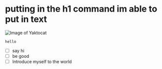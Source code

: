 # <h1> putting in the h1 command im able to put in text
![Image of Yaktocat](https://octodex.github.com/images/yaktocat.png)
```
hello
```
- [ ] say hi
- [ ] be good
- [ ] Introduce myself to the world
